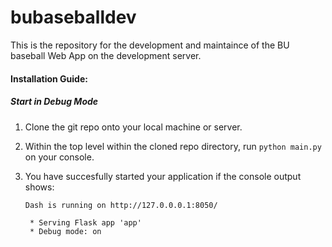 # bubaseballdev
  This is the repository for the development and maintaince of the BU baseball Web App on the development server.  

#### Installation Guide: ####

##### Start in Debug Mode #####
  1. Clone the git repo onto your local machine or server.
  2. Within the top level within the cloned repo directory, run `python main.py` on your console.
  3. You have succesfully started your application if the console output shows:
        
         Dash is running on http://127.0.0.0.1:8050/

          * Serving Flask app 'app'
          * Debug mode: on
         

